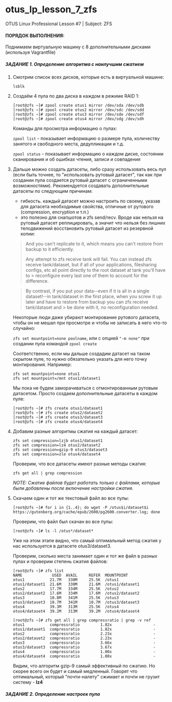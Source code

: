 # otus_lp_lesson_7_zfs
OTUS Linux Professional Lesson #7 | Subject: ZFS
#### ПОРЯДОК ВЫПОЛНЕНИЯ:
Поднимаем виртуальную машину с 8 дополнительными дисками (используя Vagrantfile)
##### ЗАДАНИЕ 1. Определение алгоритма с наилучшим сжатием
1. Смотрим список всех дисков, которые есть в виртуальной машине:
   
   `lsblk`
2. Создаём 4 пула по два диска в каждом в режиме RAID 1:
   ```
   [root@zfs ~]# zpool create otus1 mirror /dev/sda /dev/sdb
   [root@zfs ~]# zpool create otus2 mirror /dev/sdc /dev/sdd
   [root@zfs ~]# zpool create otus3 mirror /dev/sde /dev/sdf
   [root@zfs ~]# zpool create otus4 mirror /dev/sdg /dev/sdh
   ```
   Команды для просмотра информацию о пулах:
   
   `zpool list` - показывает информацию о размере пула, количеству занятого и свободного места, дедупликации и т.д.
   
   `zpool status` - показывает информацию о каждом диске, состоянии сканирования и об ошибках чтения, записи и совпадения
3. Дальше можно создать датасеты, либо сразу использовать весь пул (если быть точнее, то "использовать рутовый датасет", так как при создании пула создается рутовый датасет с ограниченными возможностями). Рекомендуется создавать дополнительные датасеты по следующим причинам:
   - гибкость. каждый датасет можно настроить по своему, указав для датасета необходимые свойства, отличные от рутового (compression, encryption и т.п.) 
   - это полезно для снапшотов и zfs send/recv. Вроде как нельзя на рутовый датасет реплицировать, а значит что нельзя без лишних телодвижений восстановить рутовый датасет из резервной копии:
    > And you can't replicate to it, which means you can't restore from backup to it efficiently.
    >
    > Any attempt to zfs receive tank will fail. You can instead zfs receive tank/dataset, but if all of your applications, filesharing configs, etc all point directly to the root dataset at tank you'll have to       > reconfigure every last one of them to account for the difference.

    > By contrast, if you put your data--even if it is all in a single dataset!--in tank/dataset in the first place, when you screw it up later and have to restore from backup you can zfs receive tank/dataset and     > be done with it, no reconfiguration needed.

   Некоторые люди даже убирают монтирование рутового датасета, чтобы он не мешал при просмотре и чтобы не записать в него что-то случайно:
   
   `zfs set mountpoint=none poolname`,  или с опцией `"-m none"` при создании пула командой `zpool create` 

   Соответственно, если мы дальше создадим датасет на таком скрытом пуле, то нужно обязательно указать для него точку монтирования. Например:
   ```
   zfs set mountpoint=none otus1
   zfs set mountpoint=/mnt otus1/dataset1
   ```
   Мы пока не будем заморачиваться с отмонтированным рутовым датасетом. Просто создаем дополнительные датасеты в каждом пуле:
   ```
   [root@zfs ~]# zfs create otus1/dataset1
   [root@zfs ~]# zfs create otus2/dataset2
   [root@zfs ~]# zfs create otus3/dataset3
   [root@zfs ~]# zfs create otus4/dataset4
   ```
4. Добавим разные алгоритмы сжатия на каждый датасет:
   ```
   zfs set compression=lzjb otus1/dataset1
   zfs set compression=lz4 otus2/dataset2
   zfs set compression=gzip-9 otus3/dataset3
   zfs set compression=zle otus4/dataset4
   ```
   Проверим, что все датасеты имеют разные методы сжатия:
   ```
   zfs get all | grep compression
   ```
   *NOTE: Сжатие файлов будет работать только с файлами, которые были добавлены после включение настройки сжатия.*
5. Скачаем один и тот же текстовый файл во все пулы:
   ```
   [root@zfs ~]# for i in {1..4}; do wget -P /otus$i/dataset$i https://gutenberg.org/cache/epub/2600/pg2600.converter.log; done
   ```
   Проверим, что файл был скачан во все пулы:
   ```
   [root@zfs ~]# ls -l /otus*/dataset*
   ```
   Уже на этом этапе видно, что самый оптимальный метод сжатия у нас используется в датасете otus3/dataset3.
   
   Проверим, сколько места занимает один и тот же файл в разных пулах и проверим степень сжатия файлов:
   ```
   [root@zfs ~]# zfs list
   NAME             USED  AVAIL     REFER  MOUNTPOINT
   otus1           21.7M   330M     25.5K  /otus1
   otus1/dataset1  21.6M   330M     21.6M  /otus1/dataset1
   otus2           17.7M   334M     25.5K  /otus2
   otus2/dataset2  17.6M   334M     17.6M  /otus2/dataset2
   otus3           10.8M   341M     25.5K  /otus3
   otus3/dataset3  10.7M   341M     10.7M  /otus3/dataset3
   otus4           39.3M   313M     25.5K  /otus4
   otus4/dataset4  39.2M   313M     39.2M  /otus4/dataset4
   ```
   ```
   [root@zfs ~]# zfs get all | grep compressratio | grep -v ref
   otus1           compressratio         1.82x                  -
   otus1/dataset1  compressratio         1.82x                  -
   otus2           compressratio         2.23x                  -
   otus2/dataset2  compressratio         2.23x                  -
   otus3           compressratio         3.66x                  -
   otus3/dataset3  compressratio         3.67x                  -
   otus4           compressratio         1.00x                  -
   otus4/dataset4  compressratio         1.00x                  -

   ```
   Видим, что алгоритм gzip-9 самый эффективный по сжатию. Но скорее всего он будет и самый медленный. Говорят что оптимальный, который "почти-налету" сжимает и почти не грузит систему - **lz4**

##### ЗАДАНИЕ 2. Определение настроек пула
   
